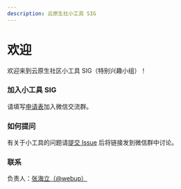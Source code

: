 ```yaml
---
description: 云原生社小工具 SIG
---
```


# 欢迎

欢迎来到云原生社区小工具 SIG（特别兴趣小组）！

### 加入小工具 SIG

请填写[申请表](https://wj.qq.com/s2/7279251/7934)加入微信交流群。

### 如何提问

有关于小工具的问题请[提交 Issue](https://github.com/cloudnativeto/sig-toolkits/issues/new) 后将链接发到微信群中讨论。

### 联系

负责人：[张海立（@webup）](https://github.com/webup)



